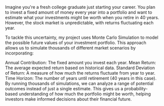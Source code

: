 Imagine you're a fresh college graduate just starting your career. You plan to invest a fixed amount of money every year into a portfolio and want to estimate what your investments might be worth when you retire in 40 years. However, the stock market is unpredictable, with returns fluctuating each year.

To tackle this uncertainty, my project uses Monte Carlo Simulation to model the possible future values of your investment portfolio. This approach allows us to simulate thousands of different market scenarios by incorporating:

Annual Contribution: The fixed amount you invest each year.
Mean Return: The average expected return based on historical data.
Standard Deviation of Return: A measure of how much the returns fluctuate from year to year.
Time Horizon: The number of years until retirement (40 years in this case).
By running thousands of simulations, we can analyze a range of potential outcomes instead of just a single estimate. This gives us a probability-based understanding of how much the portfolio might be worth, helping investors make informed decisions about their financial future.
